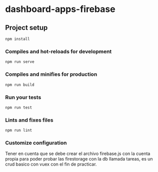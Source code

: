# dashboard-apps-firebase

## Project setup
```
npm install
```

### Compiles and hot-reloads for development
```
npm run serve
```

### Compiles and minifies for production
```
npm run build
```

### Run your tests
```
npm run test
```

### Lints and fixes files
```
npm run lint
```

### Customize configuration
Tener en cuenta que se debe crear el archivo firebase.js con la cuenta propia para poder probar las firestorage con la db llamada tareas, es un crud basico con vuex con el fin de practicar.
